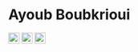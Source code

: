 # Ayoub Boubkrioui

<a href="https://www.youtube.com/channel/UCHzqcQ1FY9ksX3ydcCtqyiA" target="_blank">
  <img src ="https://www.vectorlogo.zone/logos/youtube/youtube-ar21.svg" height="22" width="22"/></a>
<a href="https://www.youtube.com/channel/UCHzqcQ1FY9ksX3ydcCtqyiA" target="_blank">
  <img src ="https://www.vectorlogo.zone/logos/linkedin/linkedin-ar21.svg" height="22" width="22"/></a>
<a href="https://www.youtube.com/channel/UCHzqcQ1FY9ksX3ydcCtqyiA" target="_blank">
  <img src ="https://www.vectorlogo.zone/logos/instagram/instagram-ar21.svg" height="22" width="22"/></a>
